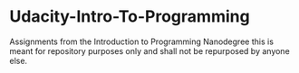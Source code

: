 # Udacity-Intro-To-Programming
Assignments from the Introduction to Programming Nanodegree
this is meant for repository purposes only and shall not be repurposed by anyone else.
